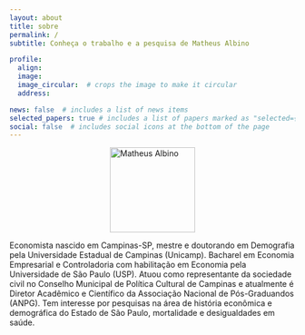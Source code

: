 ```yaml
---
layout: about
title: sobre
permalink: /
subtitle: Conheça o trabalho e a pesquisa de Matheus Albino

profile:
  align: 
  image: 
  image_circular:  # crops the image to make it circular
  address: 

news: false  # includes a list of news items
selected_papers: true # includes a list of papers marked as "selected={true}"
social: false  # includes social icons at the bottom of the page
---
```

<style>
.center {
  display: block;
  margin-left: auto;
  margin-right: auto;
  width: 150px;
}
</style>

<img src="https://albinomath.github.io/assets/img/foto-matheus.png" alt="Matheus Albino" class="center"> 


Economista nascido em Campinas-SP, mestre e doutorando em Demografia pela Universidade Estadual de Campinas (Unicamp). Bacharel em Economia Empresarial e Controladoria com habilitação em Economia pela Universidade de São Paulo (USP). Atuou como representante da sociedade civil no Conselho Municipal de Política Cultural de Campinas e atualmente é Diretor Acadêmico e Científico da Associação Nacional de Pós-Graduandos (ANPG). Tem interesse por pesquisas na área de história econômica e demográfica do Estado de São Paulo, mortalidade e desigualdades em saúde. 
